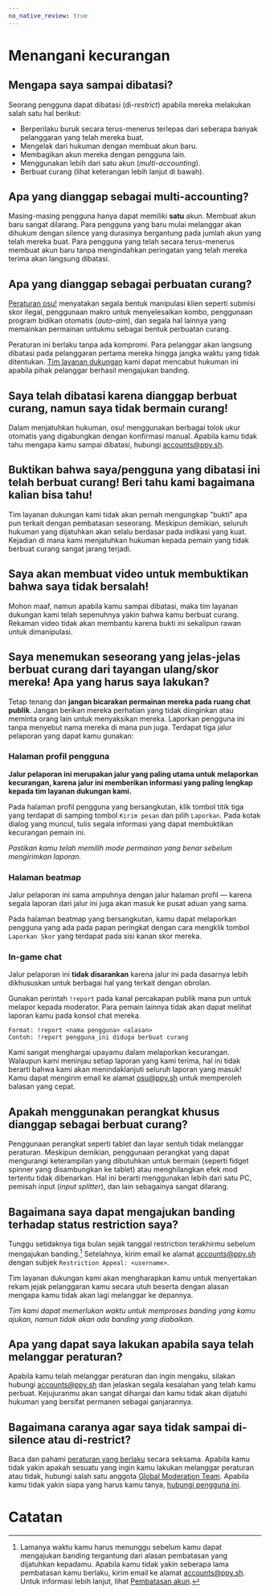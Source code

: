 ```yaml
---
no_native_review: true
---
```


# Menangani kecurangan

## Mengapa saya sampai dibatasi?

Seorang pengguna dapat dibatasi (di-*restrict*) apabila mereka melakukan salah satu hal berikut:

- Berperilaku buruk secara terus-menerus terlepas dari seberapa banyak pelanggaran yang telah mereka buat.
- Mengelak dari hukuman dengan membuat akun baru.
- Membagikan akun mereka dengan pengguna lain.
- Menggunakan lebih dari satu akun (*multi-accounting*).
- Berbuat curang (lihat keterangan lebih lanjut di bawah).

## Apa yang dianggap sebagai multi-accounting?

Masing-masing pengguna hanya dapat memiliki **satu** akun. Membuat akun baru sangat dilarang. Para pengguna yang baru mulai melanggar akan dihukum dengan silence yang durasinya bergantung pada jumlah akun yang telah mereka buat. Para pengguna yang telah secara terus-menerus membuat akun baru tanpa mengindahkan peringatan yang telah mereka terima akan langsung dibatasi.

## Apa yang dianggap sebagai perbuatan curang?

[Peraturan osu!](/wiki/Rules) menyatakan segala bentuk manipulasi klien seperti submisi skor ilegal, penggunaan makro untuk menyelesaikan kombo, penggunaan program bidikan otomatis (*auto-aim*), dan segala hal lainnya yang memainkan permainan untukmu sebagai bentuk perbuatan curang.

Peraturan ini berlaku tanpa ada kompromi. Para pelanggar akan langsung dibatasi pada pelanggaran pertama mereka hingga jangka waktu yang tidak ditentukan. [Tim layanan dukungan](/wiki/People/Account_support_team) kami dapat mencabut hukuman ini apabila pihak pelanggar berhasil mengajukan banding.

## Saya telah dibatasi karena dianggap berbuat curang, namun saya tidak bermain curang!

Dalam menjatuhkan hukuman, osu! menggunakan berbagai tolok ukur otomatis yang digabungkan dengan konfirmasi manual. Apabila kamu tidak tahu mengapa kamu sampai dibatasi, hubungi [accounts@ppy.sh](mailto:accounts@ppy.sh).

## Buktikan bahwa saya/pengguna yang dibatasi ini telah berbuat curang! Beri tahu kami bagaimana kalian bisa tahu!

Tim layanan dukungan kami tidak akan pernah mengungkap "bukti" apa pun terkait dengan pembatasan seseorang. Meskipun demikian, seluruh hukuman yang dijatuhkan akan selalu berdasar pada indikasi yang kuat. Kejadian di mana kami menjatuhkan hukuman kepada pemain yang tidak berbuat curang sangat jarang terjadi.

## Saya akan membuat video untuk membuktikan bahwa saya tidak bersalah!

Mohon maaf, namun apabila kamu sampai dibatasi, maka tim layanan dukungan kami telah sepenuhnya yakin bahwa kamu berbuat curang. Rekaman video tidak akan membantu karena bukti ini sekalipun rawan untuk dimanipulasi.

## Saya menemukan seseorang yang jelas-jelas berbuat curang dari tayangan ulang/skor mereka! Apa yang harus saya lakukan?

Tetap tenang dan **jangan bicarakan permainan mereka pada ruang chat publik**. Jangan berikan mereka perhatian yang tidak diinginkan atau meminta orang lain untuk menyaksikan mereka.
Laporkan pengguna ini tanpa menyebut nama mereka di mana pun juga. Terdapat tiga jalur pelaporan yang dapat kamu gunakan:

### Halaman profil pengguna

**Jalur pelaporan ini merupakan jalur yang paling utama untuk melaporkan kecurangan, karena jalur ini memberikan informasi yang paling lengkap kepada tim layanan dukungan kami.**

Pada halaman profil pengguna yang bersangkutan, klik tombol titik tiga yang terdapat di samping tombol `Kirim pesan` dan pilih `Laporkan`. Pada kotak dialog yang muncul, tulis segala informasi yang dapat membuktikan kecurangan pemain ini.

*Pastikan kamu telah memilih mode permainan yang benar sebelum mengirimkan laporan.*

### Halaman beatmap

Jalur pelaporan ini sama ampuhnya dengan jalur halaman profil — karena segala laporan dari jalur ini juga akan masuk ke pusat aduan yang sama.

Pada halaman beatmap yang bersangkutan, kamu dapat melaporkan pengguna yang ada pada papan peringkat dengan cara mengklik tombol `Laporkan Skor` yang terdapat pada sisi kanan skor mereka.

### In-game chat

Jalur pelaporan ini **tidak disarankan** karena jalur ini pada dasarnya lebih dikhususkan untuk berbagai hal yang terkait dengan obrolan.

Gunakan perintah `!report` pada kanal percakapan publik mana pun untuk melapor kepada moderator. Para pemain lainnya tidak akan dapat melihat laporan kamu pada konsol chat mereka.

```
Format: !report <nama pengguna> <alasan>
Contoh: !report pengguna_ini diduga berbuat curang
```

Kami sangat menghargai upayamu dalam melaporkan kecurangan. Walaupun kami meninjau setiap laporan yang kami terima, hal ini tidak berarti bahwa kami akan menindaklanjuti seluruh laporan yang masuk! Kamu dapat mengirim email ke alamat [osu@ppy.sh](mailto:osu@ppy.sh) untuk memperoleh balasan yang cepat.

## Apakah menggunakan perangkat khusus dianggap sebagai berbuat curang?

Penggunaan perangkat seperti tablet dan layar sentuh tidak melanggar peraturan. Meskipun demikian, penggunaan perangkat yang dapat mengurangi keterampilan yang dibutuhkan untuk bermain (seperti fidget spinner yang disambungkan ke tablet) atau menghilangkan efek mod tertentu tidak dibenarkan. Hal ini berarti menggunakan lebih dari satu PC, pemisah input (*input splitter*), dan lain sebagainya sangat dilarang.

## Bagaimana saya dapat mengajukan banding terhadap status restriction saya?

Tunggu setidaknya tiga bulan sejak tanggal restriction terakhirmu sebelum mengajukan banding.[^restriction-length] Setelahnya, kirim email ke alamat [accounts@ppy.sh](mailto:accounts@ppy.sh) dengan subjek `Restriction Appeal: <username>`.

Tim layanan dukungan kami akan mengharapkan kamu untuk menyertakan rekam jejak pelanggaran kamu secara utuh beserta dengan alasan mengapa kamu tidak akan lagi melanggar ke depannya.

*Tim kami dapat memerlukan waktu untuk memproses banding yang kamu ajukan, namun tidak akan ada banding yang diabaikan.*

## Apa yang dapat saya lakukan apabila saya telah melanggar peraturan?

Apabila kamu telah melanggar peraturan dan ingin mengaku, silakan hubungi [accounts@ppy.sh](mailto:accounts@ppy.sh) dan jelaskan segala kesalahan yang telah kamu perbuat. Kejujuranmu akan sangat dihargai dan kamu tidak akan dijatuhi hukuman yang bersifat permanen sebagai ganjarannya.

## Bagaimana caranya agar saya tidak sampai di-silence atau di-restrict?

Baca dan pahami [peraturan yang berlaku](/wiki/Rules) secara seksama. Apabila kamu tidak yakin apakah sesuatu yang ingin kamu lakukan melanggar peraturan atau tidak, hubungi salah satu anggota [Global Moderation Team](/wiki/People/Global_Moderation_Team). Apabila kamu tidak yakin siapa yang harus kamu tanya, [hubungi pengguna ini](https://osu.ppy.sh/users/5999631).

# Catatan

[^restriction-length]: Lamanya waktu kamu harus menunggu sebelum kamu dapat mengajukan banding tergantung dari alasan pembatasan yang dijatuhkan kepadamu. Apabila kamu tidak yakin seberapa lama pembatasan kamu berlaku, kirim email ke alamat [accounts@ppy.sh](mailto:accounts@ppy.sh). Untuk informasi lebih lanjut, lihat [Pembatasan akun](/wiki/Help_centre/Account_restrictions). 
